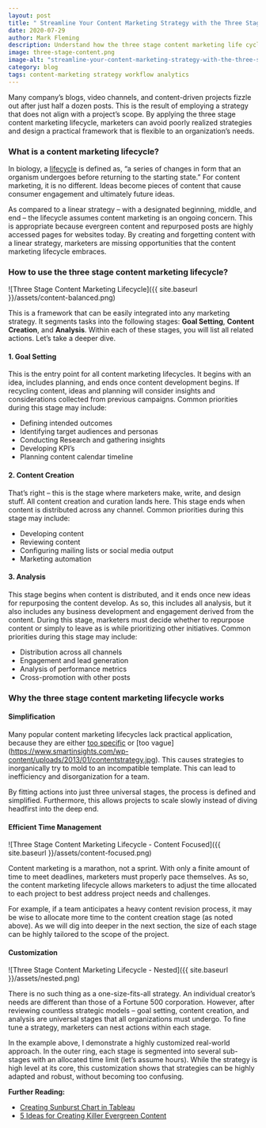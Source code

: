 ```yaml
---
layout: post
title: " Streamline Your Content Marketing Strategy with the Three Stage Lifecycle"
date: 2020-07-29
author: Mark Fleming
description: Understand how the three stage content marketing life cycle can simplify and improve any business’s content marketing strategy.
image: three-stage-content.png
image-alt: "streamline-your-content-marketing-strategy-with-the-three-stage-lifecycle"
category: blog
tags: content-marketing strategy workflow analytics
---
```


Many company’s blogs, video channels, and content-driven projects fizzle out after just half a dozen posts. This is the result of employing a strategy that does not align with a project’s scope. By applying the three stage content marketing lifecycle, marketers can avoid poorly realized strategies and design a practical framework that is flexible to an organization’s needs.

### What is a content marketing lifecycle?

In biology, a [lifecycle]( https://en.wikipedia.org/wiki/Biological_life_cycle) is defined as, “a series of changes in form that an organism undergoes before returning to the starting state.” For content marketing, it is no different. Ideas become pieces of content that cause consumer engagement and ultimately future ideas.

As compared to a linear strategy – with a designated beginning, middle, and end – the lifecycle assumes content marketing is an ongoing concern. This is appropriate because evergreen content and repurposed posts are highly accessed pages for websites today. By creating and forgetting content with a linear strategy, marketers are missing opportunities that the content marketing lifecycle embraces.

### How to use the three stage content marketing lifecycle?

![Three Stage Content Marketing Lifecycle]({{ site.baseurl }}/assets/content-balanced.png)

This is a framework that can be easily integrated into any marketing strategy. It segments tasks into the following stages: **Goal Setting**, **Content Creation**, and **Analysis**. Within each of these stages, you will list all related actions. Let’s take a deeper dive.

#### 1. Goal Setting

This is the entry point for all content marketing lifecycles. It begins with an idea, includes planning, and ends once content development begins. If recycling content, ideas and planning will consider insights and considerations collected from previous campaigns. Common priorities during this stage may include:

* Defining intended outcomes
* Identifying target audiences and personas
* Conducting Research and gathering insights
* Developing KPI’s
* Planning content calendar timeline

#### 2. Content Creation

That’s right – this is the stage where marketers make, write, and design stuff. All content creation and curation lands here. This stage ends when content is distributed across any channel. Common priorities during this stage may include:

* Developing content
* Reviewing content
* Configuring mailing lists or social media output
* Marketing automation

#### 3. Analysis

This stage begins when content is distributed, and it ends once new ideas for repurposing the content develop. As so, this includes all analysis, but it also includes any business development and engagement derived from the content. During this stage, marketers must decide whether to repurpose content or simply to leave as is while prioritizing other initiatives. Common priorities during this stage may include:

* Distribution across all channels
* Engagement and lead generation
* Analysis of performance metrics
* Cross-promotion with other posts

### Why the three stage content marketing lifecycle works

#### Simplification

Many popular content marketing lifecycles lack practical application, because they are either [too specific]( https://www.i-scoop.eu/wp-content/uploads/2014/01/Typical-elements-of-a-content-marketing-strategy-%E2%80%93-source-Media-Crush1.png) or [too vague] (https://www.smartinsights.com/wp-content/uploads/2013/01/contentstrategy.jpg). This causes strategies to inorganically try to mold to an incompatible template. This can lead to inefficiency and disorganization for a team.

By fitting actions into just three universal stages, the process is defined and simplified. Furthermore, this allows projects to scale slowly instead of diving headfirst into the deep end.

#### Efficient Time Management

![Three Stage Content Marketing Lifecycle - Content Focused]({{ site.baseurl }}/assets/content-focused.png)

Content marketing is a marathon, not a sprint. With only a finite amount of time to meet deadlines, marketers must properly pace themselves. As so, the content marketing lifecycle allows marketers to adjust the time allocated to each project to best address project needs and challenges.

For example, if a team anticipates a heavy content revision process, it may be wise to allocate more time to the content creation stage (as noted above). As we will dig into deeper in the next section, the size of each stage can be highly tailored to the scope of the project.

#### Customization 

![Three Stage Content Marketing Lifecycle - Nested]({{ site.baseurl }}/assets/nested.png)

There is no such thing as a one-size-fits-all strategy. An individual creator’s needs are different than those of a Fortune 500 corporation. However, after reviewing countless strategic models –  goal setting, content creation, and analysis are universal stages that all organizations must undergo. To fine tune a strategy, marketers can nest actions within each stage.

In the example above, I demonstrate a highly customized real-world approach. In the outer ring, each stage is segmented into several sub-stages with an allocated time limit (let’s assume hours). While the strategy is high level at its core, this customization shows that strategies can be highly adapted and robust, without becoming too confusing.

**Further Reading:**

* [Creating Sunburst Chart in Tableau]( https://www.youtube.com/watch?v=goIAKkk-eFE)
* [5 Ideas for Creating Killer Evergreen Content]( https://blog.hubspot.com/insiders/creating-evergreen-content)
